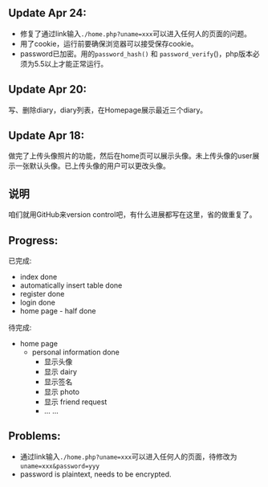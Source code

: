 ## Update Apr 24:
- 修复了通过link输入`./home.php?uname=xxx`可以进入任何人的页面的问题。
- 用了cookie，运行前要确保浏览器可以接受保存cookie。
- password已加密。用的`password_hash()` 和 `password_verify`()，php版本必须为5.5以上才能正常运行。

## Update Apr 20:

写、删除diary，diary列表，在Homepage展示最近三个diary。

## Update Apr 18:

做完了上传头像照片的功能，然后在home页可以展示头像。未上传头像的user展示一张默认头像。已上传头像的用户可以更改头像。


## 说明
咱们就用GitHub来version control吧，有什么进展都写在这里，省的做重复了。

## Progress:

已完成:
- index done
- automatically insert table done
- register done
- login done
- home page - half done
  
待完成:
- home page
  - personal information done
    - 显示头像
    - 显示 dairy
    - 显示签名
    - 显示 photo
    - 显示 friend request
    - ... ...

## Problems:
- 通过link输入`./home.php?uname=xxx`可以进入任何人的页面，待修改为`uname=xxx&password=yyy`
- password is plaintext, needs to be encrypted.
